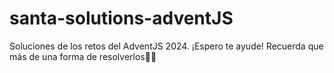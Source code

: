 # santa-solutions-adventJS
Soluciones de los retos del AdventJS 2024. ¡Espero te ayude! Recuerda que más de una forma de resolverlos💪🏻
